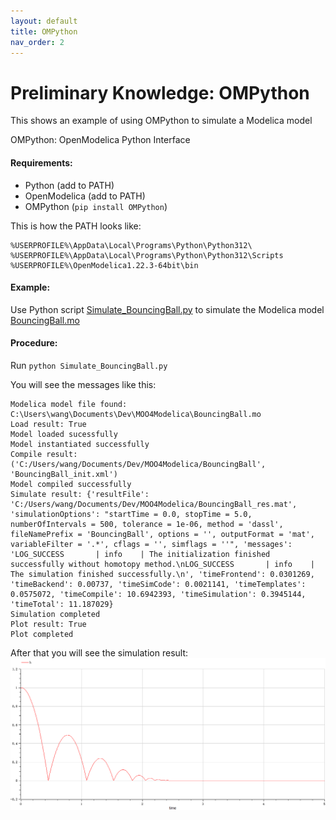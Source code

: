 ```yaml
---
layout: default
title: OMPython
nav_order: 2
---
```


# Preliminary Knowledge: OMPython

This shows an example of using OMPython to simulate a Modelica model

OMPython: OpenModelica Python Interface

#### Requirements:

- Python (add to PATH)
- OpenModelica (add to PATH)
- OMPython (`pip install OMPython`)

This is how the PATH looks like:

```
%USERPROFILE%\AppData\Local\Programs\Python\Python312\
%USERPROFILE%\AppData\Local\Programs\Python\Python312\Scripts
%USERPROFILE%\OpenModelica1.22.3-64bit\bin
```

#### Example:

Use Python script [Simulate_BouncingBall.py](./Simulate_BouncingBall.py) to simulate the Modelica model [BouncingBall.mo](./BouncingBall.mo)

#### Procedure:

Run `python Simulate_BouncingBall.py`

You will see the messages like this:

```shell
Modelica model file found: C:\Users\wang\Documents\Dev\MOO4Modelica\BouncingBall.mo
Load result: True
Model loaded sucessfully
Model instantiated successfully
Compile result: ('C:/Users/wang/Documents/Dev/MOO4Modelica/BouncingBall', 'BouncingBall_init.xml')
Model compiled successfully
Simulate result: {'resultFile': 'C:/Users/wang/Documents/Dev/MOO4Modelica/BouncingBall_res.mat', 'simulationOptions': "startTime = 0.0, stopTime = 5.0, numberOfIntervals = 500, tolerance = 1e-06, method = 'dassl', fileNamePrefix = 'BouncingBall', options = '', outputFormat = 'mat', variableFilter = '.*', cflags = '', simflags = ''", 'messages': 'LOG_SUCCESS       | info    | The initialization finished successfully without homotopy method.\nLOG_SUCCESS       | info    | The simulation finished successfully.\n', 'timeFrontend': 0.0301269, 'timeBackend': 0.00737, 'timeSimCode': 0.0021141, 'timeTemplates': 0.0575072, 'timeCompile': 10.6942393, 'timeSimulation': 0.3945144, 'timeTotal': 11.187029}
Simulation completed
Plot result: True
Plot completed
```

After that you will see the simulation result:![plot diagram](../assets/bouncing_ball_results.png)